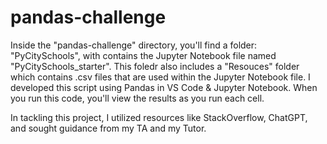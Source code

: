 # pandas-challenge

Inside the "pandas-challenge" directory, you'll find a folder: "PyCitySchools", with contains the Jupyter Notebook file named "PyCitySchools_starter". This foledr also includes a "Resouces" folder which contains .csv files that are used within the Jupyter Notebook file.
I developed this script using Pandas in VS Code & Jupyter Notebook. When you run this code, you'll view the results as you run each cell.

In tackling this project, I utilized resources like StackOverflow, ChatGPT, and sought guidance from my TA and my Tutor.
